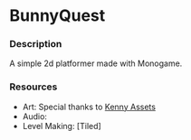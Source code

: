 # BunnyQuest

### Description
A simple 2d platformer made with Monogame.


### Resources
- Art: Special thanks to [Kenny Assets](https://kenney.nl/assets/pixel-line-platformer)
- Audio: 
- Level Making: [Tiled]